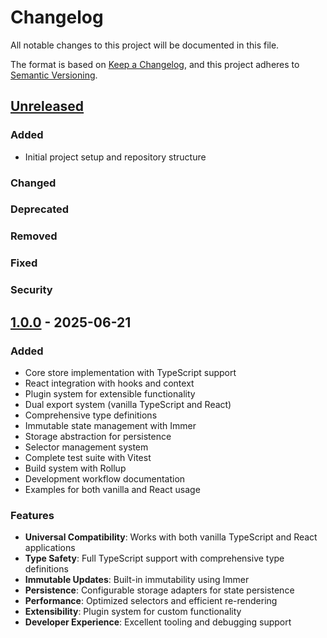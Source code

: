 # Changelog

All notable changes to this project will be documented in this file.

The format is based on [Keep a Changelog](https://keepachangelog.com/en/1.0.0/), and this project
adheres to [Semantic Versioning](https://semver.org/spec/v2.0.0.html).

## [Unreleased]

### Added

- Initial project setup and repository structure

### Changed

### Deprecated

### Removed

### Fixed

### Security

## [1.0.0] - 2025-06-21

### Added

- Core store implementation with TypeScript support
- React integration with hooks and context
- Plugin system for extensible functionality
- Dual export system (vanilla TypeScript and React)
- Comprehensive type definitions
- Immutable state management with Immer
- Storage abstraction for persistence
- Selector management system
- Complete test suite with Vitest
- Build system with Rollup
- Development workflow documentation
- Examples for both vanilla and React usage

### Features

- **Universal Compatibility**: Works with both vanilla TypeScript and React applications
- **Type Safety**: Full TypeScript support with comprehensive type definitions
- **Immutable Updates**: Built-in immutability using Immer
- **Persistence**: Configurable storage adapters for state persistence
- **Performance**: Optimized selectors and efficient re-rendering
- **Extensibility**: Plugin system for custom functionality
- **Developer Experience**: Excellent tooling and debugging support

[Unreleased]: https://github.com/yourusername/universal-store/compare/v1.0.0...HEAD
[1.0.0]: https://github.com/yourusername/universal-store/releases/tag/v1.0.0

